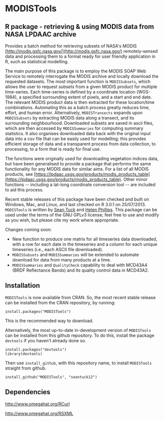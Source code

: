 MODISTools
=============
R package - retrieving & using MODIS data from NASA LPDAAC archive
-------------

Provides a batch method for retrieving subsets of NASA's MODIS [http://modis.gsfc.nasa.gov/](http://modis.gsfc.nasa.gov/) remotely-sensed data and processing them to a format ready for user friendly application in R, such as statistical modelling.

The main purpose of this package is to employ the MODIS SOAP Web Service to remotely interrogate the MODIS archive and locally download the requested datasets. The most important function is `MODISSubsets`, which allows the user to request subsets from a given MODIS product for multiple time-series. Each time-series is defined by a coordinate location (WGS-1984), a specified surrounding extent of pixels, and a start and end date. The relevant MODIS product data is then extracted for these location/time combinations. Automating this as a batch process greatly reduces time, effort, and human error. Alternatively, `MODISTransects` expands upon `MODISSubsets` by extracting MODIS data along a transect, and its surrounding neighbourhood. Downloaded subsets are saved in ascii files, which are then accessed by `MODISSummaries` for computing summary statistics. It also organises downloaded data back with the original input data into a csv file that can be easily used for modelling; this provides efficient storage of data and a transparent process from data collection, to processing, to a form that is ready for final use.

The functions were originally used for downloading vegetation indices data, but have been generalised to provide a package that performs the same functionality for any MODIS data for similar aims. For a list of all MODIS products, see [https://lpdaac.usgs.gov/products/modis_products_table](https://lpdaac.usgs.gov/products/modis_products_table). Other minor functions -- including a lat-long coordinate conversion tool -- are included to aid this process.

Recent stable releases of this package have been checked and built on Windows, Mac, and Linux, and last checked on R 3.0.1 on 25/07/2013. `MODISTools` is written by [Sean Tuck](https://github.com/seantuck12) and [Helen Phillips](https://github.com/helenphillips). This package can be used under the terms of the GNU GPLv3 license; feel free to use and modify as you wish, but please cite my work where appropriate.

Changes coming soon:
* New function to produce one matrix for all timeseries data downloaded, with a row for each date in the timeseries and a column for each unique timeseries (i.e., each ASCII file downloaded).
* `MODISSubsets` and `MODISSummaries` will be extended to automate download for data from many products at a time.
* `MODISSummaries` and `QualityCheck` capability to deal with MCD43A4 (BRDF Reflectance Bands) and its quality control data in MCD43A2.


Installation
---------
`MODISTools` is now available from CRAN. So, the most recent stable release can be installed from the CRAN repository, by running:
```
install.packages("MODISTools")
```
This is the recommended way to download.

Alternatively, the most up-to-date in-development version of `MODISTools` can be installed from this github repository. To do this, install the package `devtools` if you haven't already done so.
```
install.packages("devtools")
library(devtools)
```
Then use `install_github`, with this repository name, to install `MODISTools` straight from github.
```
install_github("MODISTools", "seantuck12")
```


Dependencies
----------

http://www.omegahat.org/RCurl

http://www.omegahat.org/RSXML
